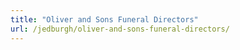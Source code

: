 ```yaml
---
title: "Oliver and Sons Funeral Directors"
url: /jedburgh/oliver-and-sons-funeral-directors/
---
```

